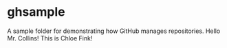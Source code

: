 # ghsample
A sample folder for demonstrating how GitHub manages repositories.
Hello Mr. Collins! This is Chloe Fink!
 
